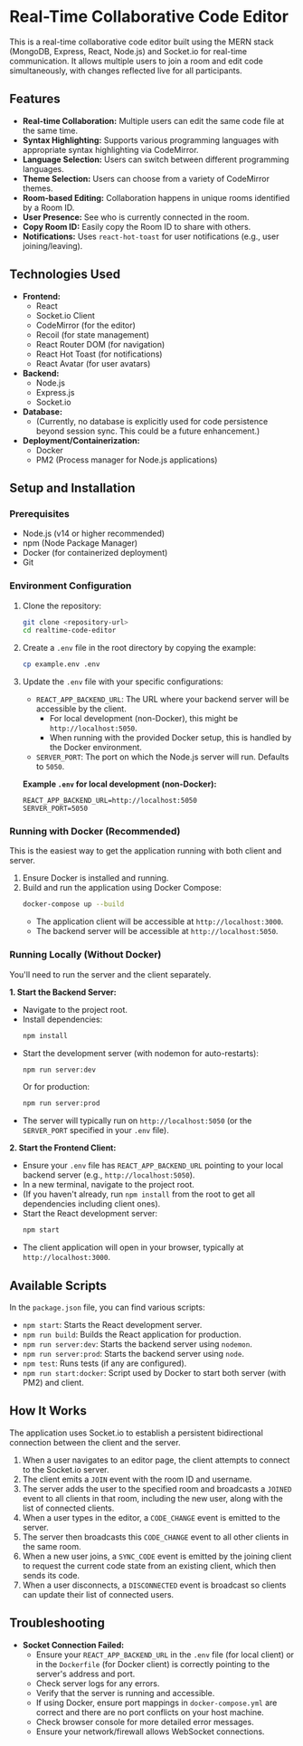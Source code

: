 # Real-Time Collaborative Code Editor

This is a real-time collaborative code editor built using the MERN stack (MongoDB, Express, React, Node.js) and Socket.io for real-time communication. It allows multiple users to join a room and edit code simultaneously, with changes reflected live for all participants.

## Features

*   **Real-time Collaboration:** Multiple users can edit the same code file at the same time.
*   **Syntax Highlighting:** Supports various programming languages with appropriate syntax highlighting via CodeMirror.
*   **Language Selection:** Users can switch between different programming languages.
*   **Theme Selection:** Users can choose from a variety of CodeMirror themes.
*   **Room-based Editing:** Collaboration happens in unique rooms identified by a Room ID.
*   **User Presence:** See who is currently connected in the room.
*   **Copy Room ID:** Easily copy the Room ID to share with others.
*   **Notifications:** Uses `react-hot-toast` for user notifications (e.g., user joining/leaving).

## Technologies Used

*   **Frontend:**
    *   React
    *   Socket.io Client
    *   CodeMirror (for the editor)
    *   Recoil (for state management)
    *   React Router DOM (for navigation)
    *   React Hot Toast (for notifications)
    *   React Avatar (for user avatars)
*   **Backend:**
    *   Node.js
    *   Express.js
    *   Socket.io
*   **Database:**
    *   (Currently, no database is explicitly used for code persistence beyond session sync. This could be a future enhancement.)
*   **Deployment/Containerization:**
    *   Docker
    *   PM2 (Process manager for Node.js applications)

## Setup and Installation

### Prerequisites

*   Node.js (v14 or higher recommended)
*   npm (Node Package Manager)
*   Docker (for containerized deployment)
*   Git

### Environment Configuration

1.  Clone the repository:
    ```bash
    git clone <repository-url>
    cd realtime-code-editor
    ```
2.  Create a `.env` file in the root directory by copying the example:
    ```bash
    cp example.env .env
    ```
3.  Update the `.env` file with your specific configurations:
    *   `REACT_APP_BACKEND_URL`: The URL where your backend server will be accessible by the client.
        *   For local development (non-Docker), this might be `http://localhost:5050`.
        *   When running with the provided Docker setup, this is handled by the Docker environment.
    *   `SERVER_PORT`: The port on which the Node.js server will run. Defaults to `5050`.

    **Example `.env` for local development (non-Docker):**
    ```env
    REACT_APP_BACKEND_URL=http://localhost:5050
    SERVER_PORT=5050
    ```

### Running with Docker (Recommended)

This is the easiest way to get the application running with both client and server.

1.  Ensure Docker is installed and running.
2.  Build and run the application using Docker Compose:
    ```bash
    docker-compose up --build
    ```
    *   The application client will be accessible at `http://localhost:3000`.
    *   The backend server will be accessible at `http://localhost:5050`.

### Running Locally (Without Docker)

You'll need to run the server and the client separately.

**1. Start the Backend Server:**

*   Navigate to the project root.
*   Install dependencies:
    ```bash
    npm install
    ```
*   Start the development server (with nodemon for auto-restarts):
    ```bash
    npm run server:dev
    ```
    Or for production:
    ```bash
    npm run server:prod
    ```
*   The server will typically run on `http://localhost:5050` (or the `SERVER_PORT` specified in your `.env` file).

**2. Start the Frontend Client:**

*   Ensure your `.env` file has `REACT_APP_BACKEND_URL` pointing to your local backend server (e.g., `http://localhost:5050`).
*   In a new terminal, navigate to the project root.
*   (If you haven't already, run `npm install` from the root to get all dependencies including client ones).
*   Start the React development server:
    ```bash
    npm start
    ```
*   The client application will open in your browser, typically at `http://localhost:3000`.

## Available Scripts

In the `package.json` file, you can find various scripts:

*   `npm start`: Starts the React development server.
*   `npm run build`: Builds the React application for production.
*   `npm run server:dev`: Starts the backend server using `nodemon`.
*   `npm run server:prod`: Starts the backend server using `node`.
*   `npm test`: Runs tests (if any are configured).
*   `npm run start:docker`: Script used by Docker to start both server (with PM2) and client.

## How It Works

The application uses Socket.io to establish a persistent bidirectional connection between the client and the server.
1.  When a user navigates to an editor page, the client attempts to connect to the Socket.io server.
2.  The client emits a `JOIN` event with the room ID and username.
3.  The server adds the user to the specified room and broadcasts a `JOINED` event to all clients in that room, including the new user, along with the list of connected clients.
4.  When a user types in the editor, a `CODE_CHANGE` event is emitted to the server.
5.  The server then broadcasts this `CODE_CHANGE` event to all other clients in the same room.
6.  When a new user joins, a `SYNC_CODE` event is emitted by the joining client to request the current code state from an existing client, which then sends its code.
7.  When a user disconnects, a `DISCONNECTED` event is broadcast so clients can update their list of connected users.

## Troubleshooting

*   **Socket Connection Failed:**
    *   Ensure your `REACT_APP_BACKEND_URL` in the `.env` file (for local client) or in the `Dockerfile` (for Docker client) is correctly pointing to the server's address and port.
    *   Check server logs for any errors.
    *   Verify that the server is running and accessible.
    *   If using Docker, ensure port mappings in `docker-compose.yml` are correct and there are no port conflicts on your host machine.
    *   Check browser console for more detailed error messages.
    *   Ensure your network/firewall allows WebSocket connections.
```
